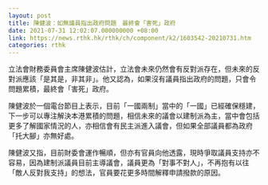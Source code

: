 ```yaml
---
layout: post
title: 陳健波：如無議員指出政府問題　最終會「害死」政府
date: 2021-07-31 12:02:07.000000000 +08:00
link: https://news.rthk.hk/rthk/ch/component/k2/1603542-20210731.htm
categories: rthk
---
```


立法會財務委員會主席陳健波估計，立法會未來仍然會有反對派存在，但未來的反對派應該「是其是，非其非」。他又認為，如果沒有議員指出政府的問題，只會令問題累積，最終會「害死」政府。

陳健波於一個電台節目上表示，目前「一國兩制」當中的「一國」已經確保穩建，下一步可以專注解決本港累積的問題，相信未來的議會以建制派為主，當中會包括更多了解國家情況的人，亦相信會有民主派進入議會，但如果全部議員都為政府「托大腳」亦無好處。

陳健波又指，目前財委會運作暢順，但亦有官員向他透露，現時爭取議員支持亦不容易，因為建制派議員目前主導議會，議員更為「對事不對人」，不再抱有以往「敵人反對我支持」的想法，官員要花更多時間解釋申請撥款的原因。
